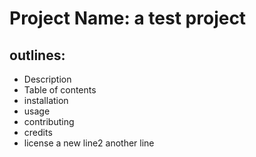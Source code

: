 # Project Name: a test project
## outlines:
- Description
- Table of contents
- installation 
- usage
- contributing
- credits
- license
a new line2
another line        
